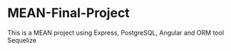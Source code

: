 # MEAN-Final-Project
This is a MEAN project using Express, PostgreSQL, Angular and ORM tool Sequelize

